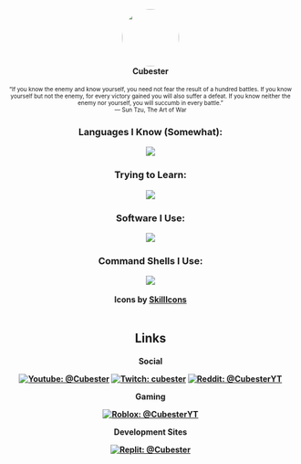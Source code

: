 <p align="center">
  <img width="100" style="border-radius: 50%" src="https://images.weserv.nl/?url=avatars.githubusercontent.com/u/78769806?v=4v=4&h=300&w=300&fit=cover&mask=circle&maxage=7d">
  <br>
  <b>Cubester</b>
  <br>
  <br>
  <span style="font-size:10px;!important">“If you know the enemy and know yourself, you need not fear the result of a hundred battles. If you know yourself but not the enemy, for every victory gained you will also suffer a defeat. If you know neither the enemy nor yourself, you will succumb in every battle.”</span>
  <br>
  <span style="font-size:10px;!important"> ― Sun Tzu, The Art of War</span>
</p>

<div align="center">
  <h3>Languages I Know (Somewhat):</h3>
  <img src="https://skillicons.dev/icons?i=js,python,lua">
  <h3>Trying to Learn:</h3>
  <img src="https://skillicons.dev/icons?i=html,css,markdown,java,cs">
  <h3>Software I Use:</h3>
  <img src="https://skillicons.dev/icons?i=vscode,git,nodejs,blender">
  <h3>Command Shells I Use:</h3>
  <img src="https://skillicons.dev/icons?i=powershell,bash">
  <br/>
  <br/>
  <b>Icons by <a href="https://skillicons.dev">SkillIcons</a></b>
</div>
<br>

<div align="center">

<b><h2>Links</b><h4>

Social

[![Youtube: @Cubester]][youtube] [![Twitch: cubester]][twitch] [![Reddit: @CubesterYT]][reddit]

Gaming

[![Roblox: @CubesterYT]][roblox]


Development Sites

[![Replit: @Cubester]][replit]


<!--*Split in between Variables and Main*-->


[Youtube: @Cubester]: https://img.shields.io/badge/-@Cubester-ff0000?logo=youtube&logoColor=white&style=flat-square
[Twitch: cubester]: https://img.shields.io/badge/-cubester-6c2498?logo=twitch&logoColor=white&style=flat-square
[Reddit: @CubesterYT]: https://img.shields.io/badge/-@CubesterYT-ff4300?logo=reddit&logoColor=white&style=flat-square
[Replit: @Cubester]: https://img.shields.io/badge/-@Cubester-f26201?logo=replit&logoColor=white&style=flat-square
[Roblox: @CubesterYT]: https://img.shields.io/badge/-@CubesterYT-000000?logo=roblox&logoColor=white&style=flat-square


[youtube]: https://youtube.com/@Cubester
[twitch]: https://twitch.tv/cubester
[reddit]: https://www.reddit.com/user/CubesterYT
[replit]: https://replit.com/@Cubester
[roblox]: https://web.roblox.com/users/287779111/profile

<!--TODO!: Revamp in Progress-->
<!-- Testing -->